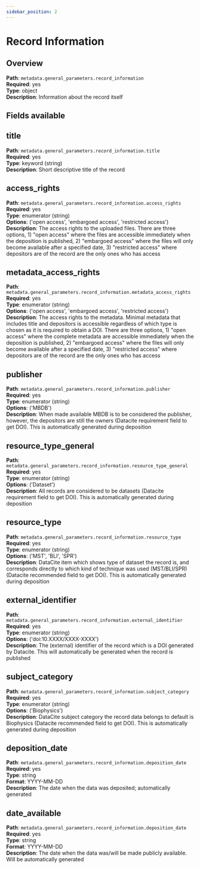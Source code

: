 ```yaml
---
sidebar_position: 2
---
```


# Record Information

## Overview

**Path**: `metadata.general_parameters.record_information` <br/>
**Required**: yes <br/>
**Type**: object <br/>
**Description**: Information about the record itself 

## Fields available

## title 

**Path**: `metadata.general_parameters.record_information.title` <br/>
**Required**: yes <br/>
**Type**: keyword (string) <br/>
**Description**: Short descriptive title of the record


## access_rights 

**Path**: `metadata.general_parameters.record_information.access_rights` <br/>
**Required**: yes <br/>
**Type**: enumerator (string) <br/>
**Options**: ('open access', 'embargoed access', 'restricted access') <br/>
**Description**: The access rights to the uploaded files. There are three options, 1) "open access" where the files are accessible immediately when the deposition is published, 2)
"embargoed access" where the files will only become available after a specified
date, 3) "restricted access" where depositors are of the record are the only ones who has access

## metadata_access_rights 

**Path**: `metadata.general_parameters.record_information.metadata_access_rights` <br/>
**Required**: yes <br/>
**Type**: enumerator (string) <br/>
**Options**: ('open access', 'embargoed access', 'restricted access') <br/>
**Description**: The access rights to the metadata. Minimal metadata that includes title and depositors is accessible regardless of which type is chosen as it is required to
obtain a DOI. There are three options, 1) "open access" where the complete metadata
are accessible immediately when the deposition is published, 2) "embargoed access" where the files will only become available after a specified date, 3) "restricted access" where
depositors are of the record are the only ones who has access

## publisher 

**Path**: `metadata.general_parameters.record_information.publisher` <br/>
**Required**: yes <br/>
**Type**: enumerator (string) <br/>
**Options**: ('MBDB') <br/>
**Description**: When made available MBDB is to be considered the publisher, however, the
depositors are still the owners (Datacite requirement field to get DOI). This is automatically generated during deposition


## resource_type_general

**Path**: `metadata.general_parameters.record_information.resource_type_general` <br/>
**Required**: yes <br/>
**Type**: enumerator (string) <br/>
**Options**: ('Dataset') <br/>
**Description**: All records are considered to be datasets (Datacite requirement field to get DOI). This is automatically generated during deposition

## resource_type 

**Path**: `metadata.general_parameters.record_information.resource_type` <br/>
**Required**: yes <br/>
**Type**: enumerator (string) <br/>
**Options**: ('MST', 'BLI', 'SPR') <br/>
**Description**: DataCite item which shows type of dataset the record is, and corresponds directly to which kind of technique was used (MST/BLI/SPR) (Datacite recommended field to get DOI). This is automatically generated during deposition

## external_identifier 

**Path**: `metadata.general_parameters.record_information.external_identifier` <br/>
**Required**: yes <br/>
**Type**: enumerator (string) <br/>
**Options**: ('doi:10.XXXX/XXXX-XXXX') <br/>
**Description**: The (external) identifier of the record which is a DOI generated by Datacite. This will automatically be generated when the record is published 


## subject_category 

**Path**: `metadata.general_parameters.record_information.subject_category` <br/>
**Required**: yes <br/>
**Type**: enumerator (string) <br/>
**Options**: ('Biophysics') <br/>
**Description**: DataCite subject category the record data belongs to default is Biophysics (Datacite recommended field to get DOI). This is automatically generated during deposition 


## deposition_date

**Path**: `metadata.general_parameters.record_information.deposition_date` <br/>
**Required**: yes <br/>
**Type**: string <br/> 
**Format**: YYYY-MM-DD <br/>
**Description**: The date when the data was deposited; automatically generated 

## date_available

**Path**: `metadata.general_parameters.record_information.deposition_date` <br/>
**Required**: yes <br/>
**Type**: string  <br/>
**Format**: YYYY-MM-DD <br/>
**Description**: The date when the data was/will be made publicly available. Will be automatically generated 